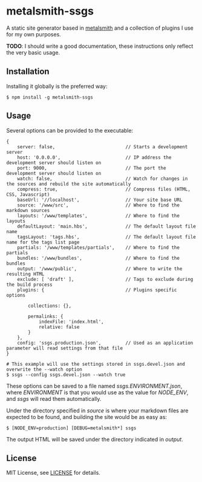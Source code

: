 # metalsmith-ssgs

A static site generator based in [metalsmith][1] and a collection of plugins I use for my own purposes.

**TODO**: I should write a good documentation, these instructions only reflect the very basic usage.

## Installation

Installing it globally is the preferred way:

    $ npm install -g metalsmith-ssgs

## Usage

Several options can be provided to the executable:

    {
        server: false,                          // Starts a development server
        host: '0.0.0.0',                        // IP address the development server should listen on
        port: 9000,                             // The port the development server should listen on
        watch: false,                           // Watch for changes in the sources and rebuild the site automatically
        compress: true,                         // Compress files (HTML, CSS, Javascript)
        baseUrl: '//localhost',                 // Your site base URL
        source: '/www/src',                     // Where to find the markdown sources
        layouts: '/www/templates',              // Where to find the layouts
        defaultLayout: 'main.hbs',              // The default layout file name
        tagsLayout: 'tags.hbs',                 // The default layout file name for the tags list page
        partials: '/www/templates/partials',    // Where to find the partials
        bundles: '/www/bundles',                // Where to find the bundles
        output: '/www/public',                  // Where to write the resulting HTML
        exclude: [ 'draft' ],                   // Tags to exclude during the build process
        plugins: {                              // Plugins specific options

            collections: {},

            permalinks: {
                indexFile: 'index.html',
                relative: false
            }
        },
        config: 'ssgs.production.json',         // Used as an application parameter will read settings from that file
    }

    # This example will use the settings stored in ssgs.devel.json and overwrite the --watch option
    $ ssgs --config ssgs.devel.json --watch true

These options can be saved to a file named *ssgs.ENVIRONMENT.json*, where *ENVIRONMENT* is that you would use as the value for *NODE_ENV*, and *ssgs* will read them automatically.

Under the directory specified in *source* is where your markdown files are expected to be found, and building the site would be as easy as:

    $ [NODE_ENV=production] [DEBUG=metalsmith*] ssgs

The output HTML will be saved under the directory indicated in *output*.

## License

MIT License, see [LICENSE][2] for details.


[1]: https://metalsmith.io/
[2]: https://gitlab.com/ahdiaz/metalsmith-ssgs/-/blob/master/LICENSE.md